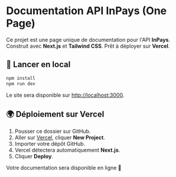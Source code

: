 # Documentation API InPays (One Page)

Ce projet est une page unique de documentation pour l'API **InPays**.  
Construit avec **Next.js** et **Tailwind CSS**. Prêt à déployer sur **Vercel**.

## 🚀 Lancer en local

```bash
npm install
npm run dev
```

Le site sera disponible sur [http://localhost:3000](http://localhost:3000).

## 🌍 Déploiement sur Vercel

1. Pousser ce dossier sur GitHub.
2. Aller sur [Vercel](https://vercel.com), cliquer **New Project**.
3. Importer votre dépôt GitHub.
4. Vercel détectera automatiquement **Next.js**.
5. Cliquer **Deploy**.

Votre documentation sera disponible en ligne 🎉

